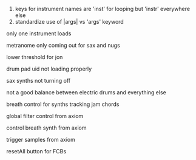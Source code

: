 1. keys for instrument names are 'inst' for looping but 'instr' everywhere else
1. standardize use of |args| vs 'args' keyword

only one instrument loads

metranome only coming out for sax and nugs

lower threshold for jon

drum pad uid not loading properly

sax synths not turning off

not a good balance between electric drums and everything else

breath control for synths tracking jam chords

global filter control from axiom

control breath synth from axiom

trigger samples from axiom

resetAll button for FCBs
